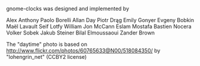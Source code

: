 gnome-clocks was designed and implemented by

Alex Anthony
Paolo Borelli
Allan Day
Piotr Drąg
Emily Gonyer
Evgeny Bobkin
Maël Lavault
Seif Lotfy
William Jon McCann
Eslam Mostafa
Bastien Nocera
Volker Sobek
Jakub Steiner
Bilal Elmoussaoui
Zander Brown


The "daytime" photo is based on http://www.flickr.com/photos/60765633@N00/518084350/ by "lohengrin_net" (CCBY2 license)
